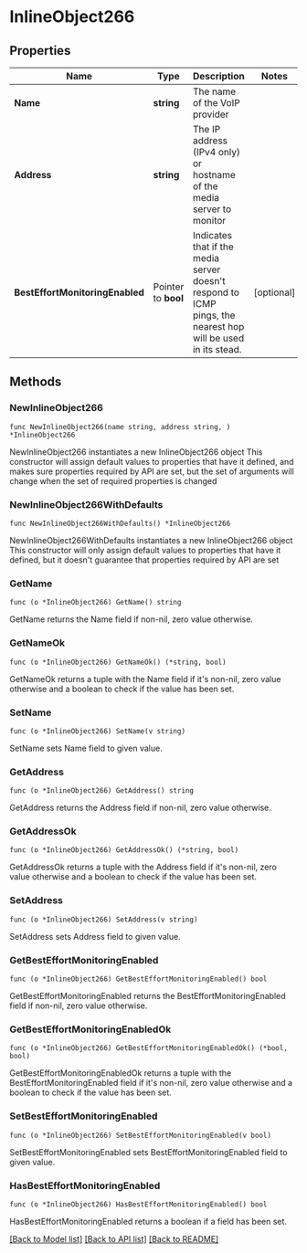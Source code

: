 # InlineObject266

## Properties

Name | Type | Description | Notes
------------ | ------------- | ------------- | -------------
**Name** | **string** | The name of the VoIP provider | 
**Address** | **string** | The IP address (IPv4 only) or hostname of the media server to monitor | 
**BestEffortMonitoringEnabled** | Pointer to **bool** | Indicates that if the media server doesn&#39;t respond to ICMP pings, the nearest hop will be used in its stead. | [optional] 

## Methods

### NewInlineObject266

`func NewInlineObject266(name string, address string, ) *InlineObject266`

NewInlineObject266 instantiates a new InlineObject266 object
This constructor will assign default values to properties that have it defined,
and makes sure properties required by API are set, but the set of arguments
will change when the set of required properties is changed

### NewInlineObject266WithDefaults

`func NewInlineObject266WithDefaults() *InlineObject266`

NewInlineObject266WithDefaults instantiates a new InlineObject266 object
This constructor will only assign default values to properties that have it defined,
but it doesn't guarantee that properties required by API are set

### GetName

`func (o *InlineObject266) GetName() string`

GetName returns the Name field if non-nil, zero value otherwise.

### GetNameOk

`func (o *InlineObject266) GetNameOk() (*string, bool)`

GetNameOk returns a tuple with the Name field if it's non-nil, zero value otherwise
and a boolean to check if the value has been set.

### SetName

`func (o *InlineObject266) SetName(v string)`

SetName sets Name field to given value.


### GetAddress

`func (o *InlineObject266) GetAddress() string`

GetAddress returns the Address field if non-nil, zero value otherwise.

### GetAddressOk

`func (o *InlineObject266) GetAddressOk() (*string, bool)`

GetAddressOk returns a tuple with the Address field if it's non-nil, zero value otherwise
and a boolean to check if the value has been set.

### SetAddress

`func (o *InlineObject266) SetAddress(v string)`

SetAddress sets Address field to given value.


### GetBestEffortMonitoringEnabled

`func (o *InlineObject266) GetBestEffortMonitoringEnabled() bool`

GetBestEffortMonitoringEnabled returns the BestEffortMonitoringEnabled field if non-nil, zero value otherwise.

### GetBestEffortMonitoringEnabledOk

`func (o *InlineObject266) GetBestEffortMonitoringEnabledOk() (*bool, bool)`

GetBestEffortMonitoringEnabledOk returns a tuple with the BestEffortMonitoringEnabled field if it's non-nil, zero value otherwise
and a boolean to check if the value has been set.

### SetBestEffortMonitoringEnabled

`func (o *InlineObject266) SetBestEffortMonitoringEnabled(v bool)`

SetBestEffortMonitoringEnabled sets BestEffortMonitoringEnabled field to given value.

### HasBestEffortMonitoringEnabled

`func (o *InlineObject266) HasBestEffortMonitoringEnabled() bool`

HasBestEffortMonitoringEnabled returns a boolean if a field has been set.


[[Back to Model list]](../README.md#documentation-for-models) [[Back to API list]](../README.md#documentation-for-api-endpoints) [[Back to README]](../README.md)


